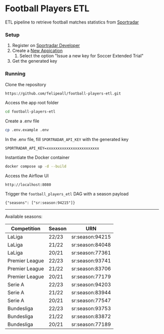 # Football Players ETL

ETL pipeline to retrieve football matches statistics from [Sportradar](https://sportradar.com/)

### Setup

1. Register on [Sportradar Developer](https://developer.sportradar.com/member/register)
2. Create a [New Appication](https://developer.sportradar.com/apps/register)
   1. Select the option "Issue a new key for Soccer Extended Trial"
3. Get the generated key


### Running

Clone the repository
````bash
https://github.com/felipeall/football-players-etl.git
````

Access the app root folder
````bash
cd football-players-etl
````

Create a .env file
````bash
cp .env.example .env
````

In the .env file, fill `SPORTRADAR_API_KEY`  with the generated key
````
SPORTRADAR_API_KEY=xxxxxxxxxxxxxxxxxxxxxxxx
````

Instantiate the Docker container
````bash
docker compose up -d --build
````

Access the Airflow UI
````
http://localhost:8080
````

Trigger the `football_players_etl` DAG with a season payload
````
{"seasons": ["sr:season:94215"]}
````
---
Available seasons:

| Competition    | Season | URN             |
|----------------|--------|-----------------|
| LaLiga         | 22/23  | sr:season:94215 |
| LaLiga         | 21/22  | sr:season:84048 |
| LaLiga         | 20/21  | sr:season:77361 |
| Premier League | 22/23  | sr:season:93741 |
| Premier League | 21/22  | sr:season:83706 |
| Premier League | 20/21  | sr:season:77179 |
| Serie A        | 22/23  | sr:season:94203 |
| Serie A        | 21/22  | sr:season:83944 |
| Serie A        | 20/21  | sr:season:77547 |
| Bundesliga     | 22/23  | sr:season:93753 |
| Bundesliga     | 21/22  | sr:season:83872 |
| Bundesliga     | 20/21  | sr:season:77189 |
